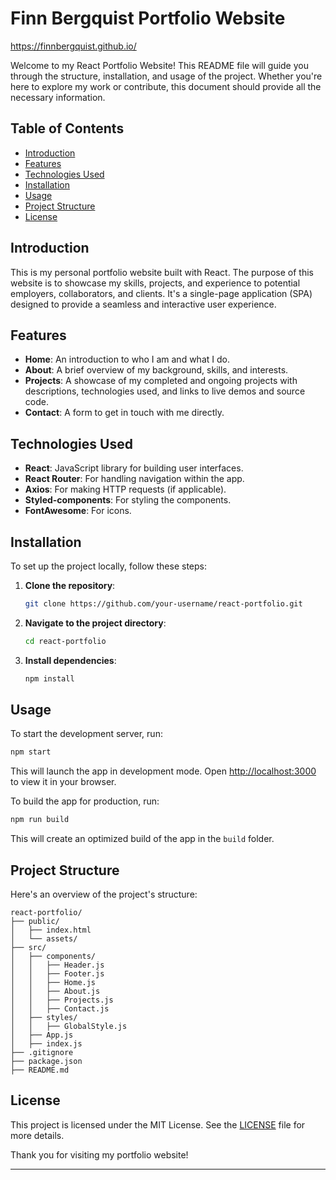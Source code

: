 # Finn Bergquist Portfolio Website

https://finnbergquist.github.io/

Welcome to my React Portfolio Website! This README file will guide you through the structure, installation, and usage of the project. Whether you're here to explore my work or contribute, this document should provide all the necessary information.

## Table of Contents

- [Introduction](#introduction)
- [Features](#features)
- [Technologies Used](#technologies-used)
- [Installation](#installation)
- [Usage](#usage)
- [Project Structure](#project-structure)
- [License](#license)

## Introduction

This is my personal portfolio website built with React. The purpose of this website is to showcase my skills, projects, and experience to potential employers, collaborators, and clients. It's a single-page application (SPA) designed to provide a seamless and interactive user experience.

## Features

- **Home**: An introduction to who I am and what I do.
- **About**: A brief overview of my background, skills, and interests.
- **Projects**: A showcase of my completed and ongoing projects with descriptions, technologies used, and links to live demos and source code.
- **Contact**: A form to get in touch with me directly.

## Technologies Used

- **React**: JavaScript library for building user interfaces.
- **React Router**: For handling navigation within the app.
- **Axios**: For making HTTP requests (if applicable).
- **Styled-components**: For styling the components.
- **FontAwesome**: For icons.

## Installation

To set up the project locally, follow these steps:

1. **Clone the repository**:
   ```sh
   git clone https://github.com/your-username/react-portfolio.git
   ```

2. **Navigate to the project directory**:
   ```sh
   cd react-portfolio
   ```

3. **Install dependencies**:
   ```sh
   npm install
   ```

## Usage

To start the development server, run:
```sh
npm start
```
This will launch the app in development mode. Open [http://localhost:3000](http://localhost:3000) to view it in your browser.

To build the app for production, run:
```sh
npm run build
```
This will create an optimized build of the app in the `build` folder.

## Project Structure

Here's an overview of the project's structure:

```
react-portfolio/
├── public/
│   ├── index.html
│   └── assets/
├── src/
│   ├── components/
│   │   ├── Header.js
│   │   ├── Footer.js
│   │   ├── Home.js
│   │   ├── About.js
│   │   ├── Projects.js
│   │   ├── Contact.js
│   ├── styles/
│   │   ├── GlobalStyle.js
│   ├── App.js
│   ├── index.js
├── .gitignore
├── package.json
├── README.md
```



## License

This project is licensed under the MIT License. See the [LICENSE](LICENSE) file for more details.




Thank you for visiting my portfolio website!

---

